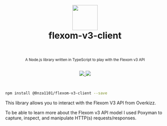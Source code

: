 <div align="center">
  <h1>
    <br />
    <img src="https://user-images.githubusercontent.com/13056641/161330088-e22c3b0a-c43f-429d-9bd9-cf55d9006e07.png" width="80px" height="80px">
    <br/>
    flexom-v3-client
    <br/>
    <br/>
  </h1>
  <sup>
    A Node.js library written in TypeScript to play with the Flexom v3 API</em>
    <br />
    <br />
  </sup>
</div>
  
<p align="center">
  <a href="https://www.npmjs.com/package/@0nza1101/flexom-v3-client">
    <img src="https://img.shields.io/npm/v/@0nza1101%2Fflexom-v3-client?color=6495ED&label=&style=flat-square">
  </a>
    <a href="https://www.npmjs.com/package/@0nza1101/flexom-v3-client">
    <img src="https://img.shields.io/npm/dt/@0nza1101/flexom-v3-client?style=flat-square">
  </a>
<p>
<br>

```bash
npm install @0nza1101/flexom-v3-client --save
```

This library allows you to interact with the Flexom V3 API from Overkizz.

To be able to learn more about the Flexom v3 API model I used Poxyman to capture, inspect, and manipulate HTTP(s) requests/responses.
